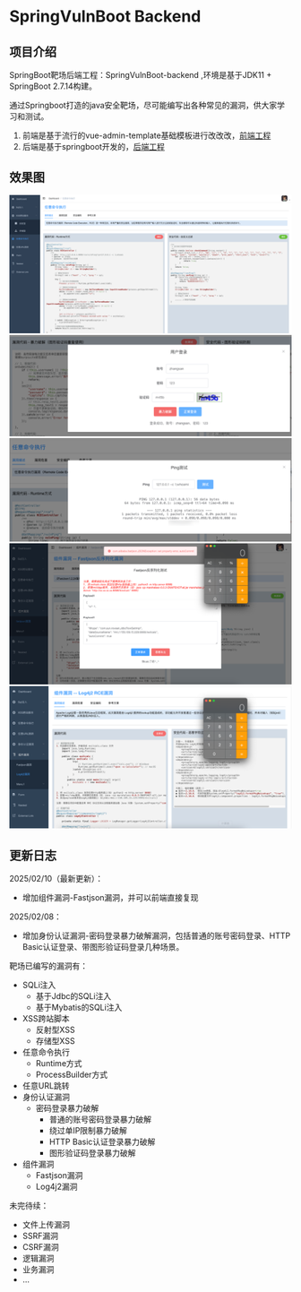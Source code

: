 # SpringVulnBoot Backend

## 项目介绍
SpringBoot靶场后端工程：SpringVulnBoot-backend ,环境是基于JDK11 + SpringBoot 2.7.14构建。
 
通过Springboot打造的java安全靶场，尽可能编写出各种常见的漏洞，供大家学习和测试。<br>

1. 前端是基于流行的vue-admin-template基础模板进行改改改，[前端工程](https://github.com/bansh2eBreak/SpringVulnBoot-frontend)
2. 后端是基于springboot开发的，[后端工程](https://github.com/bansh2eBreak/SpringVulnBoot-backend)

## 效果图
![img_1.png](images/img_1.png)
![img_2.png](images/img_2.png)
![img_3.png](images/img_3.png)
![img_4.png](images/img_4.png)
![img_5.png](images/img_5.png)

## 更新日志
2025/02/10（最新更新）：
- 增加组件漏洞-Fastjson漏洞，并可以前端直接复现

2025/02/08：
- 增加身份认证漏洞-密码登录暴力破解漏洞，包括普通的账号密码登录、HTTP Basic认证登录、带图形验证码登录几种场景。

靶场已编写的漏洞有：
- SQLi注入
  - 基于Jdbc的SQLi注入
  - 基于Mybatis的SQLi注入
- XSS跨站脚本
  - 反射型XSS
  - 存储型XSS
- 任意命令执行
  - Runtime方式
  - ProcessBuilder方式
- 任意URL跳转
- 身份认证漏洞 
  - 密码登录暴力破解
    - 普通的账号密码登录暴力破解
    - 绕过单IP限制暴力破解
    - HTTP Basic认证登录暴力破解
    - 图形验证码登录暴力破解
- 组件漏洞
  - Fastjson漏洞
  - Log4j2漏洞

未完待续：
- 文件上传漏洞
- SSRF漏洞
- CSRF漏洞
- 逻辑漏洞
- 业务漏洞
- ...

